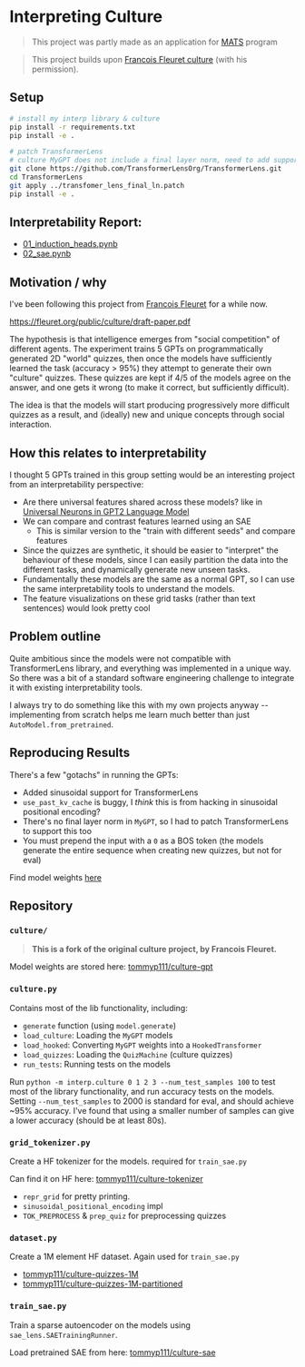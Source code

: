 # Interpreting Culture

> This project was partly made as an application for [MATS](https://www.matsprogram.org/) program

> This project builds upon [Francois Fleuret culture](https://fleuret.org/cgi-bin/gitweb/gitweb.cgi?p=culture.git;a=tree) (with his permission).

## Setup

```bash
# install my interp library & culture
pip install -r requirements.txt
pip install -e .

# patch TransformerLens
# culture MyGPT does not include a final layer norm, need to add support for this
git clone https://github.com/TransformerLensOrg/TransformerLens.git
cd TransformerLens
git apply ../transfomer_lens_final_ln.patch
pip install -e .
```

## Interpretability Report:

- [01_induction_heads.pynb](https://nbviewer.org/github/tom-pollak/interpretability-culture/blob/main/01_induction_heads.ipynb)
- [02_sae.pynb](https://nbviewer.org/github/tom-pollak/interpretability-culture/blob/main/02_sae.ipynb)


## Motivation / why

I've been following this project from [Francois Fleuret](https://x.com/francoisfleuret) for a while now.

https://fleuret.org/public/culture/draft-paper.pdf


The hypothesis is that intelligence emerges from "social competition" of different agents. The experiment trains 5 GPTs on programmatically generated 2D "world" quizzes, then once the models have sufficiently learned the task (accuracy > 95%) they attempt to generate their own "culture" quizzes. These quizzes are kept if 4/5 of the models agree on the answer, and one gets it wrong (to make it correct, but sufficiently difficult).

The idea is that the models will start producing progressively more difficult quizzes as a result, and (ideally) new and unique concepts through social interaction.

## How this relates to interpretability

I thought 5 GPTs trained in this group setting would be an interesting project from an interpretability perspective:

- Are there universal features shared across these models? like in [Universal Neurons in GPT2 Language Model](https://arxiv.org/abs/2401.12181)
- We can compare and contrast features learned using an SAE
    - This is similar version to the "train with different seeds" and compare features
- Since the quizzes are synthetic, it should be easier to "interpret" the behaviour of these models, since I can easily partition the data into the different tasks, and dynamically generate new unseen tasks.
- Fundamentally these models are the same as a normal GPT, so I can use the same interpretability tools to understand the models.
- The feature visualizations on these grid tasks (rather than text sentences) would look pretty cool


## Problem outline

Quite ambitious since the models were not compatible with TransformerLens library, and everything was implemented in a unique way. So there was a bit of a standard software engineering challenge to integrate it with existing interpretability tools.

I always try to do something like this with my own projects anyway -- implementing from scratch helps me learn much better than just `AutoModel.from_pretrained`.

## Reproducing Results

There's a few "gotachs" in running the GPTs:

- Added sinusoidal support for TransformerLens
- `use_past_kv_cache` is buggy, I _think_ this is from hacking in sinusoidal positional encoding?
- There's no final layer norm in `MyGPT`, so I had to patch TransformerLens to support this too
- You must prepend the input with a `0` as a BOS token (the models generate the entire sequence when creating new quizzes, but not for eval)

Find model weights [here](https://huggingface.co/collections/tommyp111/culture-66c3463dff3d3581db9eabd2)

## Repository

### `culture/`

> **This is a fork of the original culture project, by Francois Fleuret.**

Model weights are stored here: [tommyp111/culture-gpt](https://huggingface.co/tommyp111/culture-gpt)

### `culture.py`

Contains most of the lib functionality, including:

- `generate` function (using `model.generate`)
- `load_culture`: Loading the `MyGPT` models
- `load_hooked`: Converting `MyGPT` weights into a `HookedTransformer`
- `load_quizzes`: Loading the `QuizMachine` (culture quizzes)
- `run_tests`: Running tests on the models


Run `python -m interp.culture 0 1 2 3 --num_test_samples 100` to test most of the library functionality, and run accuracy tests on the models. Setting `--num_test_samples` to 2000 is standard for eval, and should achieve ~95% accuracy. I've found that using a smaller number of samples can give a lower accuracy (should be at least 80s).

### `grid_tokenizer.py`

Create a HF tokenizer for the models. required for `train_sae.py`

Can find it on HF here: [tommyp111/culture-tokenizer](https://huggingface.co/tommyp111/culture-tokenizer)

- `repr_grid` for pretty printing.
- `sinusoidal_positional_encoding` impl
- `TOK_PREPROCESS` & `prep_quiz` for preprocessing quizzes

### `dataset.py`

Create a 1M element HF dataset. Again used for `train_sae.py`

- [tommyp111/culture-quizzes-1M](https://huggingface.co/datasets/tommyp111/culture-puzzles-1M)
- [tommyp111/culture-quizzes-1M-partitioned](https://huggingface.co/datasets/tommyp111/culture-puzzles-1M-partitioned)


### `train_sae.py`

Train a sparse autoencoder on the models using `sae_lens.SAETrainingRunner`.

Load pretrained SAE from here: [tommyp111/culture-sae](https://huggingface.co/tommyp111/culture-sae)
